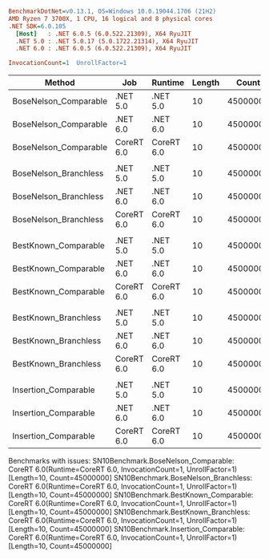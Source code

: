 ``` ini

BenchmarkDotNet=v0.13.1, OS=Windows 10.0.19044.1706 (21H2)
AMD Ryzen 7 3700X, 1 CPU, 16 logical and 8 physical cores
.NET SDK=6.0.105
  [Host]   : .NET 6.0.5 (6.0.522.21309), X64 RyuJIT
  .NET 5.0 : .NET 5.0.17 (5.0.1722.21314), X64 RyuJIT
  .NET 6.0 : .NET 6.0.5 (6.0.522.21309), X64 RyuJIT

InvocationCount=1  UnrollFactor=1  

```
|                Method |        Job |    Runtime | Length |    Count |     Mean |   Error |  StdDev | Ratio | RatioSD | Allocated |
|---------------------- |----------- |----------- |------- |--------- |---------:|--------:|--------:|------:|--------:|----------:|
| BoseNelson_Comparable |   .NET 5.0 |   .NET 5.0 |     10 | 45000000 | 312.3 ms | 1.44 ms | 1.34 ms |  1.00 |    0.00 |   1,448 B |
| BoseNelson_Comparable |   .NET 6.0 |   .NET 6.0 |     10 | 45000000 | 318.4 ms | 5.04 ms | 4.47 ms |  1.02 |    0.01 |     768 B |
| BoseNelson_Comparable | CoreRT 6.0 | CoreRT 6.0 |     10 | 45000000 |       NA |      NA |      NA |     ? |       ? |         - |
|                       |            |            |        |          |          |         |         |       |         |           |
| BoseNelson_Branchless |   .NET 5.0 |   .NET 5.0 |     10 | 45000000 | 152.2 ms | 0.81 ms | 0.76 ms |  1.00 |    0.00 |         - |
| BoseNelson_Branchless |   .NET 6.0 |   .NET 6.0 |     10 | 45000000 | 152.6 ms | 0.69 ms | 0.64 ms |  1.00 |    0.01 |     480 B |
| BoseNelson_Branchless | CoreRT 6.0 | CoreRT 6.0 |     10 | 45000000 |       NA |      NA |      NA |     ? |       ? |         - |
|                       |            |            |        |          |          |         |         |       |         |           |
|  BestKnown_Comparable |   .NET 5.0 |   .NET 5.0 |     10 | 45000000 | 313.7 ms | 0.89 ms | 0.83 ms |  1.00 |    0.00 |         - |
|  BestKnown_Comparable |   .NET 6.0 |   .NET 6.0 |     10 | 45000000 | 317.3 ms | 1.78 ms | 1.67 ms |  1.01 |    0.01 |     480 B |
|  BestKnown_Comparable | CoreRT 6.0 | CoreRT 6.0 |     10 | 45000000 |       NA |      NA |      NA |     ? |       ? |         - |
|                       |            |            |        |          |          |         |         |       |         |           |
|  BestKnown_Branchless |   .NET 5.0 |   .NET 5.0 |     10 | 45000000 | 113.4 ms | 0.16 ms | 0.15 ms |  1.00 |    0.00 |         - |
|  BestKnown_Branchless |   .NET 6.0 |   .NET 6.0 |     10 | 45000000 | 112.5 ms | 0.27 ms | 0.25 ms |  0.99 |    0.00 |     480 B |
|  BestKnown_Branchless | CoreRT 6.0 | CoreRT 6.0 |     10 | 45000000 |       NA |      NA |      NA |     ? |       ? |         - |
|                       |            |            |        |          |          |         |         |       |         |           |
|  Insertion_Comparable |   .NET 5.0 |   .NET 5.0 |     10 | 45000000 | 392.2 ms | 3.44 ms | 3.22 ms |  1.00 |    0.00 |         - |
|  Insertion_Comparable |   .NET 6.0 |   .NET 6.0 |     10 | 45000000 | 399.2 ms | 3.78 ms | 3.53 ms |  1.02 |    0.01 |     480 B |
|  Insertion_Comparable | CoreRT 6.0 | CoreRT 6.0 |     10 | 45000000 |       NA |      NA |      NA |     ? |       ? |         - |

Benchmarks with issues:
  SN10Benchmark.BoseNelson_Comparable: CoreRT 6.0(Runtime=CoreRT 6.0, InvocationCount=1, UnrollFactor=1) [Length=10, Count=45000000]
  SN10Benchmark.BoseNelson_Branchless: CoreRT 6.0(Runtime=CoreRT 6.0, InvocationCount=1, UnrollFactor=1) [Length=10, Count=45000000]
  SN10Benchmark.BestKnown_Comparable: CoreRT 6.0(Runtime=CoreRT 6.0, InvocationCount=1, UnrollFactor=1) [Length=10, Count=45000000]
  SN10Benchmark.BestKnown_Branchless: CoreRT 6.0(Runtime=CoreRT 6.0, InvocationCount=1, UnrollFactor=1) [Length=10, Count=45000000]
  SN10Benchmark.Insertion_Comparable: CoreRT 6.0(Runtime=CoreRT 6.0, InvocationCount=1, UnrollFactor=1) [Length=10, Count=45000000]
